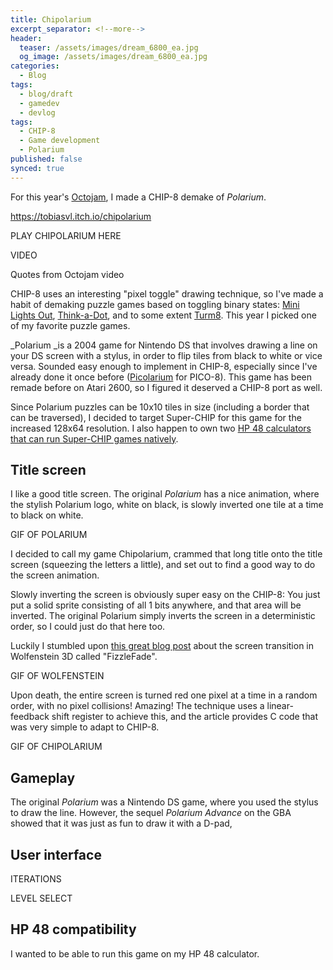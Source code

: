 ```yaml
---
title: Chipolarium
excerpt_separator: <!--more-->
header:
  teaser: /assets/images/dream_6800_ea.jpg
  og_image: /assets/images/dream_6800_ea.jpg
categories:
  - Blog
tags:
  - blog/draft
  - gamedev
  - devlog
tags:
  - CHIP-8
  - Game development
  - Polarium
published: false
synced: true
---
```

For this year's [Octojam](https://octojam.com), I made a CHIP-8 demake of _Polarium_.

<!--more-->

https://tobiasvl.itch.io/chipolarium

PLAY CHIPOLARIUM HERE

VIDEO

Quotes from Octojam video

CHIP-8 uses an interesting "pixel toggle" drawing technique, so I've made a habit of demaking puzzle games based on toggling binary states: [Mini Lights Out](https://tobiasvl.itch.io/mini-lights-out), [Think-a-Dot](https://tobiasvl.itch.io/flip-8), and to some extent [Turm8](https://tobiasvl.itch.io/turm8). This year I picked one of my favorite puzzle games.

_Polarium _is a 2004 game for Nintendo DS that involves drawing a line on your DS screen with a stylus, in order to flip tiles from black to white or vice versa. Sounded easy enough to implement in CHIP-8, especially since I've already done it once before ([Picolarium](https://tobiasvl.itch.io/picolarium) for PICO-8). This game has been remade before on Atari 2600, so I figured it deserved a CHIP-8 port as well.

Since Polarium puzzles can be 10x10 tiles in size (including a border that can be traversed), I decided to target Super-CHIP for this game for the increased 128x64 resolution. I also happen to own two [HP 48 calculators that can run Super-CHIP games natively](https://tobiasvl.github.io/blog/chip-8-hp-48/).

## Title screen

I like a good title screen. The original _Polarium_ has a nice animation, where the stylish Polarium logo, white on black, is slowly inverted one tile at a time to black on white.

GIF OF POLARIUM

I decided to call my game Chipolarium, crammed that long title onto the title screen (squeezing the letters a little), and set out to find a good way to do the screen animation.

Slowly inverting the screen is obviously super easy on the CHIP-8: You just put a solid sprite consisting of all 1 bits anywhere, and that area will be inverted. The original Polarium simply inverts the screen in a deterministic order, so I could just do that here too.

Luckily I stumbled upon [this great blog post](http://fabiensanglard.net/fizzlefade/index.php) about the screen transition in Wolfenstein 3D called "FizzleFade".

GIF OF WOLFENSTEIN

Upon death, the entire screen is turned red one pixel at a time in a random order, with no pixel collisions! Amazing! The technique uses a linear-feedback shift register to achieve this, and the article provides C code that was very simple to adapt to CHIP-8.

GIF OF CHIPOLARIUM

## Gameplay

The original _Polarium_ was a Nintendo DS game, where you used the stylus to draw the line. However, the sequel _Polarium Advance_ on the GBA showed that it was just as fun to draw it with a D-pad, 

## User interface

ITERATIONS

LEVEL SELECT

## HP 48 compatibility

I wanted to be able to run this game on my HP 48 calculator.
